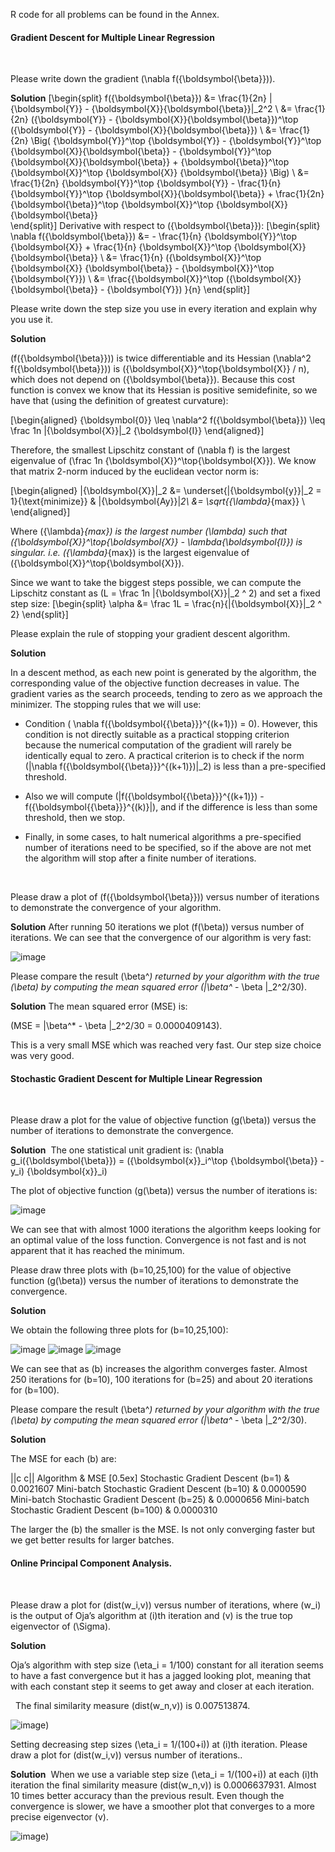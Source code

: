 R code for all problems can be found in the Annex.

#### Gradient Descent for Multiple Linear Regression

 

Please write down the gradient \(\nabla f({\boldsymbol{\beta}})\).

<span>**Solution**</span>
\[\begin{split}
            f({\boldsymbol{\beta}})
            &=  \frac{1}{2n} \| {\boldsymbol{Y}} - {\boldsymbol{X}}{\boldsymbol{\beta}}\|_2^2
            \\
            &=  \frac{1}{2n} ({\boldsymbol{Y}} - {\boldsymbol{X}}{\boldsymbol{\beta}})^\top ({\boldsymbol{Y}} - {\boldsymbol{X}}{\boldsymbol{\beta}})
            \\
            &=  \frac{1}{2n} \Big(
                        {\boldsymbol{Y}}^\top {\boldsymbol{Y}} 
                        - {\boldsymbol{Y}}^\top {\boldsymbol{X}}{\boldsymbol{\beta}}
                        - {\boldsymbol{Y}}^\top {\boldsymbol{X}}{\boldsymbol{\beta}} 
                        + {\boldsymbol{\beta}}^\top {\boldsymbol{X}}^\top {\boldsymbol{X}} {\boldsymbol{\beta}} 
                        \Big)
            \\
            &=           \frac{1}{2n} {\boldsymbol{Y}}^\top {\boldsymbol{Y}} 
                        - \frac{1}{n} {\boldsymbol{Y}}^\top {\boldsymbol{X}}{\boldsymbol{\beta}}
                        + \frac{1}{2n} {\boldsymbol{\beta}}^\top {\boldsymbol{X}}^\top {\boldsymbol{X}} {\boldsymbol{\beta}}        
            \end{split}\]
Derivative with respect to \({\boldsymbol{\beta}}\):
\[\begin{split}
            \nabla f({\boldsymbol{\beta}})
            &= - \frac{1}{n} {\boldsymbol{Y}}^\top {\boldsymbol{X}} + \frac{1}{n} {\boldsymbol{X}}^\top {\boldsymbol{X}} {\boldsymbol{\beta}}
            \\
            &=  \frac{1}{n} ({\boldsymbol{X}}^\top {\boldsymbol{X}} {\boldsymbol{\beta}} - {\boldsymbol{X}}^\top {\boldsymbol{Y}})
            \\
            &=  \frac{{\boldsymbol{X}}^\top ({\boldsymbol{X}} {\boldsymbol{\beta}} - {\boldsymbol{Y}})  }{n} 
            \end{split}\]

Please write down the step size you use in every iteration and explain why you use it.

<span>**Solution**</span>

\(f({\boldsymbol{\beta}})\) is twice differentiable and its Hessian \(\nabla^2 f({\boldsymbol{\beta}})\) is \({\boldsymbol{X}}^\top{\boldsymbol{X}} / n\), which does not depend on \({\boldsymbol{\beta}}\). Because this cost function is convex we know that its Hessian is positive semidefinite, so we have that (using the definition of greatest curvature):

\[\begin{aligned}
{\boldsymbol{0}} \leq  \nabla^2 f({\boldsymbol{\beta}}) \leq \frac 1n \|{\boldsymbol{X}}\|_2 {\boldsymbol{I}}
\end{aligned}\]

Therefore, the smallest Lipschitz constant of \(\nabla f\) is the largest eigenvalue of \(\frac 1n {\boldsymbol{X}}^\top{\boldsymbol{X}}\). We know that matrix 2-norm induced by the euclidean vector norm is:

\[\begin{aligned}
\|{\boldsymbol{X}}\|_2
&= \underset{\|{\boldsymbol{y}}\|_2 = 1}{\text{minimize}}
& \|{\boldsymbol{Ay}}\|_2\\
&= \sqrt{{\lambda}_{max}}  \\
\end{aligned}\]

Where \({\lambda}_{max}\) is the largest number \(\lambda\) such that \({\boldsymbol{X}}^\top{\boldsymbol{X}} - \lambda{\boldsymbol{I}}\) is singular. i.e. \({\lambda}_{max}\) is the largest eigenvalue of \({\boldsymbol{X}}^\top{\boldsymbol{X}}\).

Since we want to take the biggest steps possible, we can compute the Lipschitz constant as \(L = \frac 1n \|{\boldsymbol{X}}\|_2 ^ 2\) and set a fixed step size: \[\begin{split}
\alpha
&= \frac 1L =  \frac{n}{\|{\boldsymbol{X}}\|_2 ^ 2}
\end{split}\]

Please explain the rule of stopping your gradient descent algorithm.

<span>**Solution**</span>

In a descent method, as each new point is generated by the algorithm, the corresponding value of the objective function decreases in value. The gradient varies as the search proceeds, tending to zero as we approach the minimizer.
The stopping rules that we will use:

-   Condition \( \nabla f({\boldsymbol{{\beta}}}^{(k+1)}) = 0\). However, this condition is not directly suitable as a practical stopping criterion because the numerical computation of the gradient will rarely be identically equal to zero. A practical criterion is to check if the norm \(\|\nabla f({\boldsymbol{{\beta}}}^{(k+1)})\|_2\) is less than a pre-specified threshold.

-   Also we will compute \(\|f({\boldsymbol{{\beta}}}^{(k+1)}) - f({\boldsymbol{{\beta}}}^{(k)}\|\), and if the difference is less than some threshold, then we stop.

-   Finally, in some cases, to halt numerical algorithms a pre-specified number of iterations need to be specified, so if the above are not met the algorithm will stop after a finite number of iterations.

 

Please draw a plot of \(f({\boldsymbol{\beta}})\) versus number of iterations to demonstrate the convergence of your algorithm.

<span>**Solution**</span>
After running 50 iterations we plot \(f(\beta)\) versus number of iterations. We can see that the convergence of our algorithm is very fast:

![image](../R/P1d_Plot)

Please compare the result \(\beta^*\) returned by your algorithm with the true \(\beta\) by computing the mean squared error \(\|\beta^* - \beta \|_2^2/30\).

<span>**Solution**</span>
The mean squared error (MSE) is:

\(MSE = \|\beta^* - \beta \|_2^2/30 = 0.0000409143\).

This is a very small MSE which was reached very fast. Our step size choice was very good.

#### Stochastic Gradient Descent for Multiple Linear Regression

 

Please draw a plot for the value of objective function \(g(\beta)\) versus the number of iterations to demonstrate the convergence.  

<span>**Solution**</span> 
The one statistical unit gradient is: \(\nabla g_i({\boldsymbol{\beta}}) = ({\boldsymbol{x}}_i^\top {\boldsymbol{\beta}} - y_i) {\boldsymbol{x}}_i\)  

The plot of objective function \(g(\beta)\) versus the number of iterations is:

![image](../R/P2_Plot1)

We can see that with almost 1000 iterations the algorithm keeps looking for an optimal value of the loss function. Convergence is not fast and is not apparent that it has reached the minimum.  

Please draw three plots with \(b=10,25,100\) for the value of objective function \(g(\beta)\) versus the number of iterations to demonstrate the convergence.  

<span>**Solution**</span> 

We obtain the following three plots for \(b=10,25,100\):

![image](../R/P2_Plot10) ![image](../R/P2_Plot25) ![image](../R/P2_Plot100)

We can see that as \(b\) increases the algorithm converges faster. Almost 250 iterations for \(b=10\), 100 iterations for \(b=25\) and about 20 iterations for \(b=100\).

Please compare the result \(\beta^*\) returned by your algorithm with the true \(\beta\) by computing the mean squared error \(\|\beta^* - \beta \|_2^2/30\).  

<span>**Solution**</span> 

The MSE for each \(b\) are:

<span>||c c||</span> Algorithm & MSE
[0.5ex] Stochastic Gradient Descent (b=1) & 0.0021607
Mini-batch Stochastic Gradient Descent (b=10) & 0.0000590
Mini-batch Stochastic Gradient Descent (b=25) & 0.0000656
Mini-batch Stochastic Gradient Descent (b=100) & 0.0000310

The larger the \(b\) the smaller is the MSE. Is not only converging faster but we get better results for larger batches.

#### Online Principal Component Analysis.

 

Please draw a plot for \(dist(w_i,v)\) versus number of iterations, where \(w_i\) is the output of Oja’s algorithm at \(i\)th iteration and \(v\) is the true top eigenvector of \(\Sigma\).  

<span>**Solution**</span> 

Oja’s algorithm with step size \(\eta_i = 1/100\) constant for all iteration seems to have a fast convergence but it has a jagged looking plot, meaning that with each constant step it seems to get away and closer at each iteration.

 
The final similarity measure \(dist(w_n,v)\) is 0.007513874.

![image](../R/P3_Plota))

Setting decreasing step sizes \(\eta_i = 1/(100+i)\) at \(i\)th iteration. Please draw a plot for \(dist(w_i,v)\) versus number of iterations..  

<span>**Solution**</span> 
When we use a variable step size \(\eta_i = 1/(100+i)\) at each \(i\)th iteration the final similarity measure \(dist(w_n,v)\) is 0.0006637931. Almost 10 times better accuracy than the previous result. Even though the convergence is slower, we have a smoother plot that converges to a more precise eigenvector \(v\).

![image](../R/P3_Plotb))
